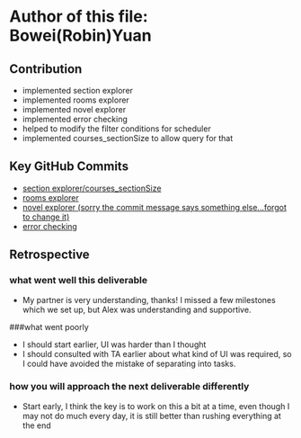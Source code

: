 # Author of this file: Bowei(Robin)Yuan
## Contribution 
- implemented section explorer
- implemented rooms explorer
- implemented novel explorer
- implemented error checking
- helped to modify the filter conditions for scheduler
- implemented courses_sectionSize to allow query for that
## Key GitHub Commits
- [section explorer/courses_sectionSize](https://github.com/CS310-2017Jan/cpsc310project_team15/commit/f340f61e4cf428eaa04b01dc9dc4a9cf19d02c44) 
- [rooms explorer](https://github.com/CS310-2017Jan/cpsc310project_team15/commit/89ea04f9bc02435f85adbc575f2467966abcff45)
- [novel explorer (sorry the commit message says something else...forgot to change it)](https://github.com/CS310-2017Jan/cpsc310project_team15/commit/abb6a6b44aeca29702b2b70b2f590495f4f6c11b)
- [error checking](https://github.com/CS310-2017Jan/cpsc310project_team15/commit/ba6ba447ba52bd475c8ec9f97be691b4798458b3)
## Retrospective
### what went well this deliverable
- My partner is very understanding, thanks! I missed a few milestones which we set up, but Alex was understanding and supportive.

###what went poorly
- I should start earlier, UI was harder than I thought
- I should consulted with TA earlier about what kind of UI was required, so I could have avoided the mistake of separating into tasks.

### how you will approach the next deliverable differently
- Start early, I think the key is to work on this a bit at a time, even though I may not do much every day, it is still better than rushing everything at the end
